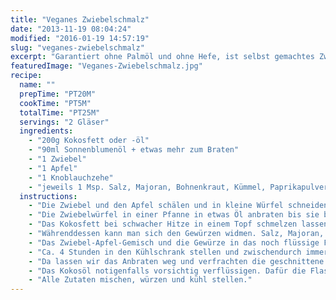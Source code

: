 ```yaml
---
title: "Veganes Zwiebelschmalz"
date: "2013-11-19 08:04:24"
modified: "2016-01-19 14:57:19"
slug: "veganes-zwiebelschmalz"
excerpt: "Garantiert ohne Palmöl und ohne Hefe, ist selbst gemachtes Zwiebelschmalz einfach herzustellen und mindestens genauso lecker, wenn nicht leckerer, als die Fertigvariante!"
featuredImage: "Veganes-Zwiebelschmalz.jpg"
recipe:
  name: ""
  prepTime: "PT20M"
  cookTime: "PT5M"
  totalTime: "PT25M"
  servings: "2 Gläser"
  ingredients:
    - "200g Kokosfett oder -öl"
    - "90ml Sonnenblumenöl + etwas mehr zum Braten"
    - "1 Zwiebel"
    - "1 Apfel"
    - "1 Knoblauchzehe"
    - "jeweils 1 Msp. Salz, Majoran, Bohnenkraut, Kümmel, Paprikapulver"
  instructions:
    - "Die Zwiebel und den Apfel schälen und in kleine Würfel schneiden."
    - "Die Zwiebelwürfel in einer Pfanne in etwas Öl anbraten bis sie beginnen goldbraun zu werden. Die Apfelwürfel hinzufügen und kurz mitbraten. Das Ganze beiseite stellen und etwas abkühlen lassen."
    - "Das Kokosfett bei schwacher Hitze in einem Topf schmelzen lassen, das Sonnenblumenöl hinzufügen und vom Herd nehmen. Achtung: Kokosfett schmilzt relativ schnell!"
    - "Währenddessen kann man sich den Gewürzen widmen. Salz, Majoran, Bohnenkraut, Kümmel und Paprikapulver in einem Mörser zermahlen. Wer mag, kann auch noch andere getrocknete Kräuter verwenden oder am Mischverhältnis etwas ändern – ganz nach eigenem Geschmack."
    - "Das Zwiebel-Apfel-Gemisch und die Gewürze in das noch flüssige Fett rühren und in Schraubverschlussgläser abfüllen."
    - "Ca. 4 Stunden in den Kühlschrank stellen und zwischendurch immer wieder wenden, damit sich die Apfel-Zwiebel-Würfel gleichmäßig verteilen. Gut gekühlt hält das Zwiebelschmalz ein paar Monate."
    - "Da lassen wir das Anbraten weg und verfrachten die geschnittene Zwiebel und die Apfelstücke für 2-3h in den Dörrautomat bei 42°C."
    - "Das Kokosöl notigenfalls vorsichtig verflüssigen. Dafür die Flasche oder das Glas ins warme Wasser stellen."
    - "Alle Zutaten mischen, würzen und kühl stellen."
---
```


